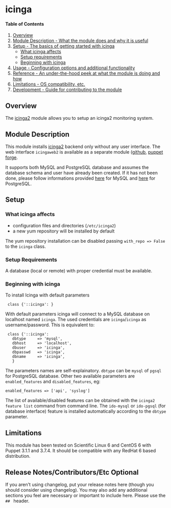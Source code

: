 # icinga

#### Table of Contents

1. [Overview](#overview)
2. [Module Description - What the module does and why it is useful](#module-description)
3. [Setup - The basics of getting started with icinga](#setup)
    * [What icinga affects](#what-icinga-affects)
    * [Setup requirements](#setup-requirements)
    * [Beginning with icinga](#beginning-with-icinga)
4. [Usage - Configuration options and additional functionality](#usage)
5. [Reference - An under-the-hood peek at what the module is doing and how](#reference)
5. [Limitations - OS compatibility, etc.](#limitations)
6. [Development - Guide for contributing to the module](#development)

## Overview


The [icinga2](https://www.icinga.org/) module allows you to setup an icinga2 monitoring system.

## Module Description

This module installs [icinga2](https://www.icinga.org/) backend only without any user interface.
The web interface `icingaweb2` is available as a separate module
([github](https://github.com/talamoig/icingaweb2), [puppet
forge](https://forge.puppetlabs.com/talamoig/icingaweb2).

It supports both MySQL and PostgreSQL database and assumes the database schema and user have already been created.
If it has not been done, please follow informations provided 
[here](http://docs.icinga.org/icinga2/latest/doc/module/icinga2/chapter/getting-started#setting-up-mysql-db)
for MySQL and 
[here](http://docs.icinga.org/icinga2/latest/doc/module/icinga2/chapter/getting-started#installing-database-postgresql-server)
for PostgreSQL.

## Setup

### What icinga affects

* configuration files and directories (`/etc/icinga2`)
* a new yum repository will be installed by default

The yum repository installation can be disabled passing `with_repo => False` to the `icinga` class.

### Setup Requirements

A database (local or remote) with proper credential must be available.

### Beginning with icinga

To install Icinga with default parameters 

     class {'::icinga': }

With default parameters icinga will connect to a MySQL database on localhost named `icinga`.
The used credentials are `icinga`/`icinga` as username/password.
This is equivalent to:

     class {'::icinga':
	   dbtype     => 'mysql',
	   dbhost     => 'localhost',
	   dbuser     => 'icinga',
	   dbpasswd   => 'icinga',
	   dbname     => 'icinga',
	   }

The parameters names are self-explainatory. `dbtype` can be `mysql` of `pgsql` for PostgreSQL database.
Other two available parameters are `enabled_features` and `disabled_features`, eg:

	enabled_features => ['api', 'syslog']

The list of available/disabled features can be obtained with the `icinga2 feature list` command from command line.
The `ido-mysql` or `ido-pgsql` (for database interface) feature is installed automatically according
to the `dbtype` parameter.

## Limitations

This module has been tested on Scientific Linux 6 and CentOS 6 with Puppet 3.1.1 and 3.7.4.
It should be compatible with any RedHat 6 based distribution.

## Release Notes/Contributors/Etc **Optional**

If you aren't using changelog, put your release notes here (though you should
consider using changelog). You may also add any additional sections you feel are
necessary or important to include here. Please use the `## ` header.
